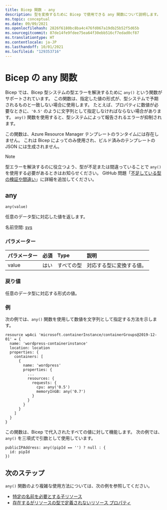```yaml
---
title: Bicep 関数 - any
description: 型を変換するために Bicep で使用できる any 関数について説明します。
ms.topic: conceptual
ms.date: 09/09/2021
ms.openlocfilehash: 2826f6180bc8ba4c476fd067a19db25b52f5d65b
ms.sourcegitcommit: 87de14fe9fdee75ea64f30ebb516cf7edad0cf87
ms.translationtype: HT
ms.contentlocale: ja-JP
ms.lasthandoff: 10/01/2021
ms.locfileid: "129353716"
---
```

# <a name="any-function-for-bicep"></a>Bicep の any 関数

Bicep では、Bicep 型システムの型エラーを解決するために `any()` という関数がサポートされています。 この関数は、指定した値の形式が、型システムで予期されるものと一致しない場合に使用します。 たとえば、プロパティに数値が必要なときに、`'0.5'` のように文字列として指定しなければならない場合があります。 `any()` 関数を使用すると、型システムによって報告されるエラーが抑制されます。

この関数は、Azure Resource Manager テンプレートのランタイムには存在しません。 これは Bicep によってのみ使用され、ビルド済みのテンプレートの JSON には生成されません。

> [!NOTE]
> 型エラーを解決するのに役立つよう、型が不足または間違っていることで `any()` を使用する必要があるときはお知らせください。 GitHub 問題「[不足している型の検証や間違い](https://github.com/Azure/bicep/issues/784)」に詳細を追加してください。

## <a name="any"></a>any

`any(value)`

任意のデータ型に対応した値を返します。

名前空間: [sys](bicep-functions.md#namespaces-for-functions)

### <a name="parameters"></a>パラメーター

| パラメーター | 必須 | Type | 説明 |
|:--- |:--- |:--- |:--- |
| value | はい | すべての型 | 対応する型に変換する値。 |

### <a name="return-value"></a>戻り値

任意のデータ型に対応する形式の値。

### <a name="examples"></a>例

次の例では、`any()` 関数を使用して数値を文字列として指定する方法を示します。

```bicep
resource wpAci 'microsoft.containerInstance/containerGroups@2019-12-01' = {
  name: 'wordpress-containerinstance'
  location: location
  properties: {
    containers: [
      {
        name: 'wordpress'
        properties: {
          ...
          resources: {
            requests: {
              cpu: any('0.5')
              memoryInGB: any('0.7')
            }
          }
        }
      }
    ]
  }
}
```

この関数は、Bicep で代入されたすべての値に対して機能します。 次の例では、`any()` を三項式で引数として使用しています。

```bicep
publicIPAddress: any((pipId == '') ? null : {
  id: pipId
})
```

## <a name="next-steps"></a>次のステップ

`any()` 関数のより複雑な使用方法については、次の例を参照してください。

* [特定の名前を必要とする子リソース](https://github.com/Azure/bicep/blob/62eb8109ae51d4ee4a509d8697ef9c0848f36fe4/docs/examples/201/api-management-create-all-resources/main.bicep#L247)
* [存在するがリソースの型で定義されないリソース プロパティ](https://github.com/Azure/bicep/blob/main/docs/examples/201/log-analytics-with-solutions-and-diagnostics/main.bicep#L26)

